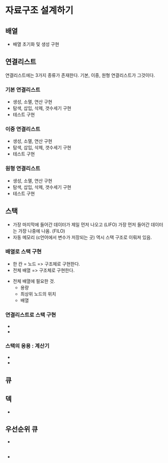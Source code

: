 # 자료구조 설계하기
## 배열
- 배열 초기화 및 생성 구현

## 연결리스트
연결리스트에는 3가지 종류가 존재한다.
기본, 이중, 원형 연결리스트가 그것이다.

### 기본 연결리스트
- 생성, 소멸, 연산 구현 
- 탐색, 삽입, 삭제, 갯수세기 구현
- 테스트 구현

### 이중 연결리스트
- 생성, 소멸, 연산 구현
- 탐색, 삽입, 삭제, 갯수세기 구현
- 테스트 구현

### 원형 연결리스트
- 생성, 소멸, 연산 구현
- 탐색, 삽입, 삭제, 갯수세기 구현
- 테스트 구현

## 스택
- 가장 마지막에 들어간 데이터가 제일 먼저 나오고 (LIFO) 가장 먼저 들어간 데이터는 가장 나중에 나옴. (FILO)
- 자동 메모리 (c언어에서 변수가 저장되는 곳) 역시 스택 구조로 이뤄져 있음.

### 배열로 스택 구현
- 한 칸 = 노드 => 구조체로 구현한다.
- 전체 배열 => 구조체로 구현한다.
* 전체 배열에 필요한 것.
    * 용량
    * 최상위 노드의 위치
    * 배열

### 연결리스트로 스택 구현
- 
- 

### 스택의 응용 : 계산기
- 
- 

## 큐
### 



## 덱
- 

## 우선순위 큐
- 

## 
- 